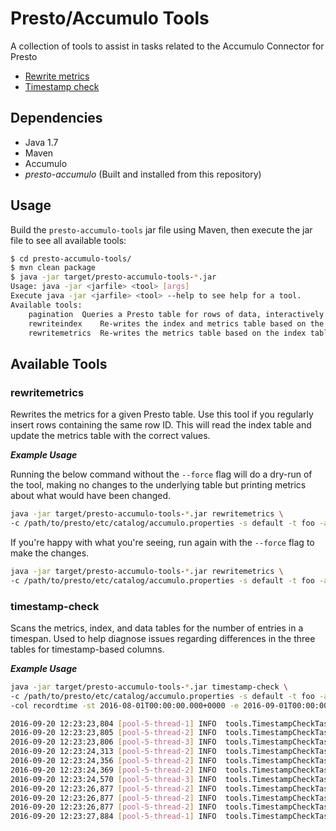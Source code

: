 <!---
Copyright 2016 Bloomberg L.P.

Licensed under the Apache License, Version 2.0 (the "License");
you may not use this file except in compliance with the License.
You may obtain a copy of the License at

    http://www.apache.org/licenses/LICENSE-2.0

Unless required by applicable law or agreed to in writing, software
distributed under the License is distributed on an "AS IS" BASIS,
WITHOUT WARRANTIES OR CONDITIONS OF ANY KIND, either express or implied.
See the License for the specific language governing permissions and
limitations under the License.
-->
# Presto/Accumulo Tools

A collection of tools to assist in tasks related to the Accumulo Connector for Presto

* [Rewrite metrics](#rewritemetrics)
* [Timestamp check](#timestamp-check)

## Dependencies
* Java 1.7
* Maven
* Accumulo
* _presto-accumulo_ (Built and installed from this repository)

## Usage
Build the `presto-accumulo-tools` jar file using Maven, then execute the jar file to see all available tools:

```bash
$ cd presto-accumulo-tools/
$ mvn clean package
$ java -jar target/presto-accumulo-tools-*.jar 
Usage: java -jar <jarfile> <tool> [args]
Execute java -jar <jarfile> <tool> --help to see help for a tool.
Available tools:
    pagination  Queries a Presto table for rows of data, interactively displaying the results in pages
    rewriteindex    Re-writes the index and metrics table based on the data table
    rewritemetrics  Re-writes the metrics table based on the index table
```

## Available Tools

### rewritemetrics 
Rewrites the metrics for a given Presto table.  Use this tool if you regularly insert rows containing the same row ID.  This will read the index table and update the metrics table with the correct values.

__*Example Usage*__

Running the below command without the `--force` flag will do a dry-run of the tool, making no changes to the underlying table but printing metrics about what would have been changed.

```bash
java -jar target/presto-accumulo-tools-*.jar rewritemetrics \
-c /path/to/presto/etc/catalog/accumulo.properties -s default -t foo -a private
```
If you're happy with what you're seeing, run again with the `--force` flag to make the changes.
```bash
java -jar target/presto-accumulo-tools-*.jar rewritemetrics \
-c /path/to/presto/etc/catalog/accumulo.properties -s default -t foo -a private --force
```

### timestamp-check
Scans the metrics, index, and data tables for the number of entries in a timespan.  Used to help diagnose issues regarding differences in the three tables for timestamp-based columns.

__*Example Usage*__


```bash
java -jar target/presto-accumulo-tools-*.jar timestamp-check \
-c /path/to/presto/etc/catalog/accumulo.properties -s default -t foo -a private \
-col recordtime -st 2016-08-01T00:00:00.000+0000 -e 2016-09-01T00:00:00.000+0000

2016-09-20 12:23:23,804 [pool-5-thread-1] INFO  tools.TimestampCheckTask: Getting data count
2016-09-20 12:23:23,805 [pool-5-thread-2] INFO  tools.TimestampCheckTask: Getting index count
2016-09-20 12:23:23,806 [pool-5-thread-3] INFO  tools.TimestampCheckTask: Getting metric count
2016-09-20 12:23:24,313 [pool-5-thread-2] INFO  tools.TimestampCheckTask: Number of rows in index table is 25764
2016-09-20 12:23:24,356 [pool-5-thread-2] INFO  tools.TimestampCheckTask: Number of index ranges is 25764
2016-09-20 12:23:24,369 [pool-5-thread-2] INFO  tools.TimestampCheckTask: Number of distinct index ranges is 25764
2016-09-20 12:23:24,570 [pool-5-thread-3] INFO  tools.TimestampCheckTask: Number of rows from metrics table is 25764
2016-09-20 12:23:26,877 [pool-5-thread-2] INFO  tools.TimestampCheckTask: Number of rows from data table via index is 25764
2016-09-20 12:23:26,877 [pool-5-thread-2] INFO  tools.TimestampCheckTask: Number of rows from data table outside the time range is 0
2016-09-20 12:23:26,877 [pool-5-thread-2] INFO  tools.TimestampCheckTask: Number of rows in the index not scanned from the table is 0
2016-09-20 12:23:27,884 [pool-5-thread-1] INFO  tools.TimestampCheckTask: Number of rows from data table is 25764
```

